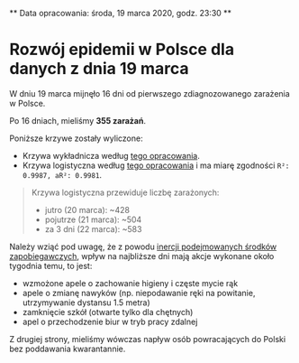 ** Data opracowania: środa, 19 marca 2020, godz. 23:30 **

# Rozwój epidemii w Polsce dla danych z dnia 19 marca

W dniu 19 marca mijnęło 16 dni od pierwszego zdiagnozowanego zarażenia w Polsce.

Po 16 dniach, mieliśmy **355 zarażań**.

Poniższe krzywe zostały wyliczone:

- Krzywa wykładnicza według [tego opracowania](/#/naturalny-rozwoj-epidemii-w-polsce).
- Krzywa logistyczna według [tego opracowania](/#/krzywa-logistyczna) i ma miarę zgodności `R²: 0.9987, aR²: 0.9981`.

<div
    data-type="charts"
    data-chartuid="10s7YPSeDGF-KtJQTax6QP9iFQObFpQvzEe914h8pvW0"
    data-rangetable="A1:D20,G1:G20"
    data-range="B1:D20,G1:G20"
    data-charttype="Line"
    data-height="400px"
></div>

> Krzywa logistyczna przewiduje liczbę zarażonych:
>
> - jutro (20 marca): ~428
> - pojutrze (21 marca): ~504
> - za 3 dni (22 marca): ~583

Należy wziąć pod uwagę, że z powodu [inercji podejmowanych środków zapobiegawczych](/#/naturalny-rozwoj-epidemii-w-polsce), wpływ na najbliższe dni mają akcje wykonane około tygodnia temu, to jest:

- wzmożone apele o zachowanie higieny i częste mycie rąk
- apele o zmianę nawyków (np. niepodawanie ręki na powitanie, utrzymywanie dystansu 1.5 metra)
- zamknięcie szkół (otwarte tylko dla chętnych)
- apel o przechodzenie biur w tryb pracy zdalnej

Z drugiej strony, mieliśmy wówczas napływ osób powracających do Polski bez poddawania kwarantannie.
